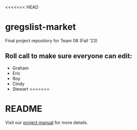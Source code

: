 <<<<<<< HEAD
# gregslist-market
Final project repository for Team 08 (Fall '23)

## Roll call to make sure everyone can edit:
- Graham
- Eric
- Roy
- Cindy
- Stewart
=======
# README

Visit our [project manual](https://github.com/uiowahjmjohnsonselt2023/gregslist-market/wiki/User-Manual) for more details.
